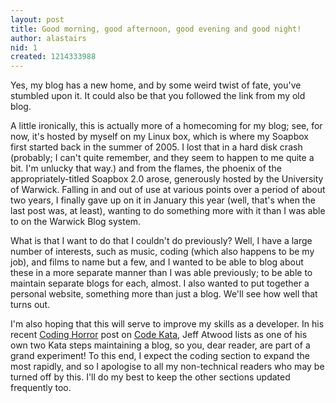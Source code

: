 ```yaml
---
layout: post
title: Good morning, good afternoon, good evening and good night!
author: alastairs
nid: 1
created: 1214333988
---
```

Yes, my blog has a new home, and by some weird twist of fate, you've stumbled upon it.  It could also be that you followed the link from my old blog.
<!--break-->
A little ironically, this is actually more of a homecoming for my blog; see, for now, it's hosted by myself on my Linux box, which is where my Soapbox first started back in the summer of 2005.  I lost that in a hard disk crash (probably; I can't quite remember, and they seem to happen to me quite a bit.  I'm unlucky that way.) and from the flames, the phoenix of the appropriately-titled Soapbox 2.0 arose, generously hosted by the University of Warwick.  Falling in and out of use at various points over a period of about two years, I finally gave up on it in January this year (well, that's when the last post was, at least), wanting to do something more with it than I was able to on the Warwick Blog system.  

What is that I want to do that I couldn't do previously?  Well, I have a large number of interests, such as music, coding (which also happens to be my job), and films to name but a few, and I wanted to be able to blog about these in a more separate manner than I was able previously; to be able to maintain separate blogs for each, almost.  I also wanted to put together a personal website, something more than just a blog.  We'll see how well that turns out.  

I'm also hoping that this will serve to improve my skills as a developer.  In his recent <a href="http://www.codinghorror.com/">Coding Horror</a> post on <a href="http://www.codinghorror.com/blog/archives/001138.html">Code Kata</a>, Jeff Atwood lists as one of his own two Kata steps maintaining a blog, so you, dear reader, are part of a grand experiment!  To this end, I expect the coding section to expand the most rapidly, and so I apologise to all my non-technical readers who may be turned off by this.  I'll do my best to keep the other sections updated frequently too.
